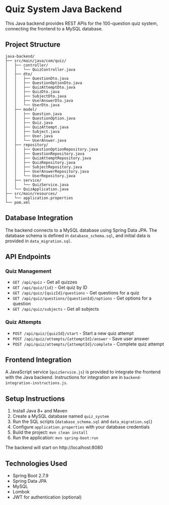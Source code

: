 # Quiz System Java Backend

This Java backend provides REST APIs for the 100-question quiz system, connecting the frontend to a MySQL database.

## Project Structure

```
java-backend/
├── src/main/java/com/quiz/
│   ├── controller/
│   │   └── QuizController.java
│   ├── dto/
│   │   ├── QuestionDto.java
│   │   ├── QuestionOptionDto.java
│   │   ├── QuizAttemptDto.java
│   │   ├── QuizDto.java
│   │   ├── SubjectDto.java
│   │   ├── UserAnswerDto.java
│   │   └── UserDto.java
│   ├── model/
│   │   ├── Question.java
│   │   ├── QuestionOption.java
│   │   ├── Quiz.java
│   │   ├── QuizAttempt.java
│   │   ├── Subject.java
│   │   ├── User.java
│   │   └── UserAnswer.java
│   ├── repository/
│   │   ├── QuestionOptionRepository.java
│   │   ├── QuestionRepository.java
│   │   ├── QuizAttemptRepository.java
│   │   ├── QuizRepository.java
│   │   ├── SubjectRepository.java
│   │   ├── UserAnswerRepository.java
│   │   └── UserRepository.java
│   ├── service/
│   │   └── QuizService.java
│   └── QuizApplication.java
├── src/main/resources/
│   └── application.properties
└── pom.xml
```

## Database Integration

The backend connects to a MySQL database using Spring Data JPA. The database schema is defined in `database_schema.sql`, and initial data is provided in `data_migration.sql`.

## API Endpoints

### Quiz Management
- `GET /api/quiz` - Get all quizzes
- `GET /api/quiz/{id}` - Get quiz by ID
- `GET /api/quiz/{quizId}/questions` - Get questions for a quiz
- `GET /api/quiz/questions/{questionId}/options` - Get options for a question
- `GET /api/quiz/subjects` - Get all subjects

### Quiz Attempts
- `POST /api/quiz/{quizId}/start` - Start a new quiz attempt
- `POST /api/quiz/attempts/{attemptId}/answer` - Save user answer
- `POST /api/quiz/attempts/{attemptId}/complete` - Complete quiz attempt

## Frontend Integration

A JavaScript service (`quizService.js`) is provided to integrate the frontend with the Java backend. Instructions for integration are in `backend-integration-instructions.js`.

## Setup Instructions

1. Install Java 8+ and Maven
2. Create a MySQL database named `quiz_system`
3. Run the SQL scripts (`database_schema.sql` and `data_migration.sql`)
4. Configure `application.properties` with your database credentials
5. Build the project: `mvn clean install`
6. Run the application: `mvn spring-boot:run`

The backend will start on http://localhost:8080

## Technologies Used

- Spring Boot 2.7.9
- Spring Data JPA
- MySQL
- Lombok
- JWT for authentication (optional)